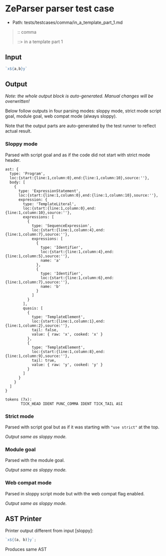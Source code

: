 # ZeParser parser test case

- Path: tests/testcases/comma/in_a_template_part_1.md

> :: comma
>
> ::> in a template part 1

## Input

`````js
`x${a,b}y`
`````

## Output

_Note: the whole output block is auto-generated. Manual changes will be overwritten!_

Below follow outputs in four parsing modes: sloppy mode, strict mode script goal, module goal, web compat mode (always sloppy).

Note that the output parts are auto-generated by the test runner to reflect actual result.

### Sloppy mode

Parsed with script goal and as if the code did not start with strict mode header.

`````
ast: {
  type: 'Program',
  loc:{start:{line:1,column:0},end:{line:1,column:10},source:''},
  body: [
    {
      type: 'ExpressionStatement',
      loc:{start:{line:1,column:0},end:{line:1,column:10},source:''},
      expression: {
        type: 'TemplateLiteral',
        loc:{start:{line:1,column:0},end:{line:1,column:10},source:''},
        expressions: [
          {
            type: 'SequenceExpression',
            loc:{start:{line:1,column:4},end:{line:1,column:7},source:''},
            expressions: [
              {
                type: 'Identifier',
                loc:{start:{line:1,column:4},end:{line:1,column:5},source:''},
                name: 'a'
              },
              {
                type: 'Identifier',
                loc:{start:{line:1,column:6},end:{line:1,column:7},source:''},
                name: 'b'
              }
            ]
          }
        ],
        quasis: [
          {
            type: 'TemplateElement',
            loc:{start:{line:1,column:1},end:{line:1,column:2},source:''},
            tail: false,
            value: { raw: 'x', cooked: 'x' }
          },
          {
            type: 'TemplateElement',
            loc:{start:{line:1,column:8},end:{line:1,column:9},source:''},
            tail: true,
            value: { raw: 'y', cooked: 'y' }
          }
        ]
      }
    }
  ]
}

tokens (7x):
       TICK_HEAD IDENT PUNC_COMMA IDENT TICK_TAIL ASI
`````

### Strict mode

Parsed with script goal but as if it was starting with `"use strict"` at the top.

_Output same as sloppy mode._

### Module goal

Parsed with the module goal.

_Output same as sloppy mode._

### Web compat mode

Parsed in sloppy script mode but with the web compat flag enabled.

_Output same as sloppy mode._

## AST Printer

Printer output different from input [sloppy]:

````js
`x${(a, b)}y`;
````

Produces same AST
